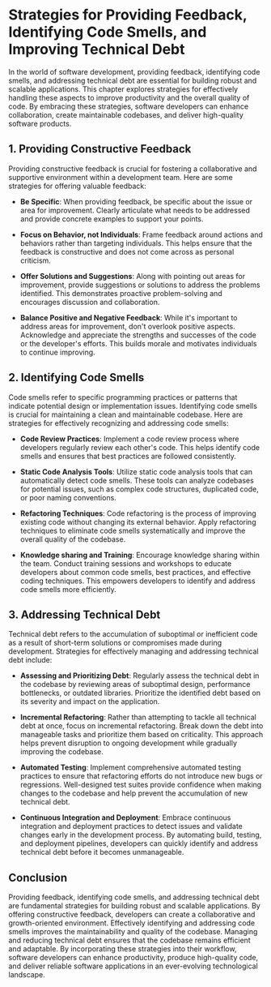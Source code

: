 # Strategies for Providing Feedback, Identifying Code Smells, and Improving Technical Debt

In the world of software development, providing feedback, identifying code smells, and addressing technical debt are essential for building robust and scalable applications. This chapter explores strategies for effectively handling these aspects to improve productivity and the overall quality of code. By embracing these strategies, software developers can enhance collaboration, create maintainable codebases, and deliver high-quality software products.

## 1\. Providing Constructive Feedback

Providing constructive feedback is crucial for fostering a collaborative and supportive environment within a development team. Here are some strategies for offering valuable feedback:

- **Be Specific**: When providing feedback, be specific about the issue or area for improvement. Clearly articulate what needs to be addressed and provide concrete examples to support your points.
    
- **Focus on Behavior, not Individuals**: Frame feedback around actions and behaviors rather than targeting individuals. This helps ensure that the feedback is constructive and does not come across as personal criticism.
    
- **Offer Solutions and Suggestions**: Along with pointing out areas for improvement, provide suggestions or solutions to address the problems identified. This demonstrates proactive problem-solving and encourages discussion and collaboration.
    
- **Balance Positive and Negative Feedback**: While it's important to address areas for improvement, don't overlook positive aspects. Acknowledge and appreciate the strengths and successes of the code or the developer's efforts. This builds morale and motivates individuals to continue improving.
    

## 2\. Identifying Code Smells

Code smells refer to specific programming practices or patterns that indicate potential design or implementation issues. Identifying code smells is crucial for maintaining a clean and maintainable codebase. Here are strategies for effectively recognizing and addressing code smells:

- **Code Review Practices**: Implement a code review process where developers regularly review each other's code. This helps identify code smells and ensures that best practices are followed consistently.
    
- **Static Code Analysis Tools**: Utilize static code analysis tools that can automatically detect code smells. These tools can analyze codebases for potential issues, such as complex code structures, duplicated code, or poor naming conventions.
    
- **Refactoring Techniques**: Code refactoring is the process of improving existing code without changing its external behavior. Apply refactoring techniques to eliminate code smells systematically and improve the overall quality of the codebase.
    
- **Knowledge sharing and Training**: Encourage knowledge sharing within the team. Conduct training sessions and workshops to educate developers about common code smells, best practices, and effective coding techniques. This empowers developers to identify and address code smells more efficiently.
    

## 3\. Addressing Technical Debt

Technical debt refers to the accumulation of suboptimal or inefficient code as a result of short-term solutions or compromises made during development. Strategies for effectively managing and addressing technical debt include:

- **Assessing and Prioritizing Debt**: Regularly assess the technical debt in the codebase by reviewing areas of suboptimal design, performance bottlenecks, or outdated libraries. Prioritize the identified debt based on its severity and impact on the application.
    
- **Incremental Refactoring**: Rather than attempting to tackle all technical debt at once, focus on incremental refactoring. Break down the debt into manageable tasks and prioritize them based on criticality. This approach helps prevent disruption to ongoing development while gradually improving the codebase.
    
- **Automated Testing**: Implement comprehensive automated testing practices to ensure that refactoring efforts do not introduce new bugs or regressions. Well-designed test suites provide confidence when making changes to the codebase and help prevent the accumulation of new technical debt.
    
- **Continuous Integration and Deployment**: Embrace continuous integration and deployment practices to detect issues and validate changes early in the development process. By automating build, testing, and deployment pipelines, developers can quickly identify and address technical debt before it becomes unmanageable.
    

## Conclusion

Providing feedback, identifying code smells, and addressing technical debt are fundamental strategies for building robust and scalable applications. By offering constructive feedback, developers can create a collaborative and growth-oriented environment. Effectively identifying and addressing code smells improves the maintainability and quality of the codebase. Managing and reducing technical debt ensures that the codebase remains efficient and adaptable. By incorporating these strategies into their workflow, software developers can enhance productivity, produce high-quality code, and deliver reliable software applications in an ever-evolving technological landscape.
